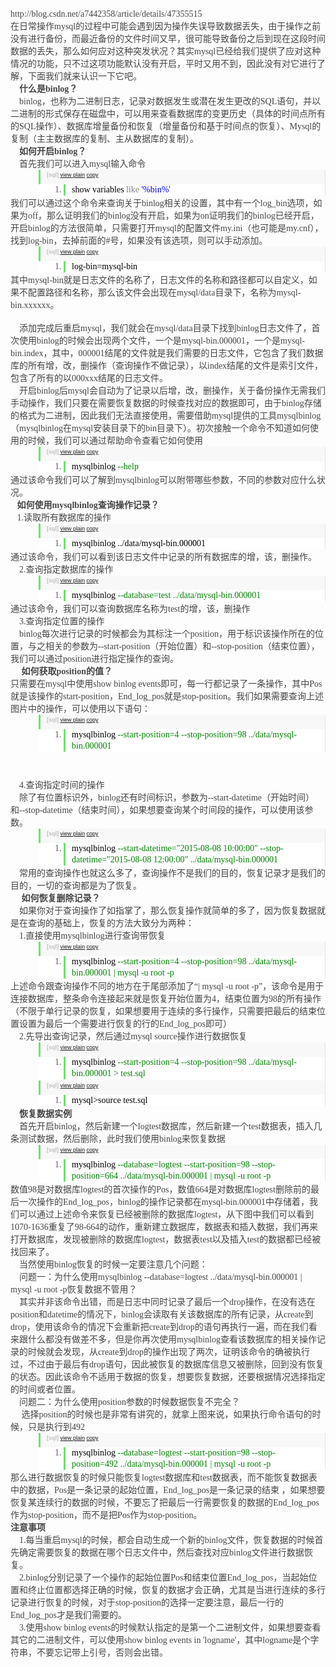 <p style="box-sizing:border-box;margin-top:0px;margin-bottom:0px;padding:0px;word-break:normal;color:#454545;font-family:&quot;font-size:16px;white-space:normal;background-color:#FFFFFF;">
	http://blog.csdn.net/a7442358/article/details/47355515&nbsp;&nbsp;
</p>
<p style="box-sizing:border-box;margin-top:0px;margin-bottom:0px;padding:0px;word-break:normal;color:#454545;font-family:&quot;font-size:16px;white-space:normal;background-color:#FFFFFF;">
	在日常操作mysql的过程中可能会遇到因为操作失误导致数据丢失，由于操作之前没有进行备份，而最近备份的文件时间又早，很可能导致备份之后到现在这段时间数据的丢失，那么如何应对这种突发状况？其实mysql已经给我们提供了应对这种情况的功能，只不过这项功能默认没有开启，平时又用不到，因此没有对它进行了解，下面我们就来认识一下它吧。
</p>
<p style="box-sizing:border-box;margin-top:0px;margin-bottom:0px;padding:0px;word-break:normal;color:#454545;font-family:&quot;font-size:16px;white-space:normal;background-color:#FFFFFF;">
	&nbsp; &nbsp;&nbsp;<strong style="box-sizing:border-box;">什么是binlog？</strong> 
</p>
<p style="box-sizing:border-box;margin-top:0px;margin-bottom:0px;padding:0px;word-break:normal;color:#454545;font-family:&quot;font-size:16px;white-space:normal;background-color:#FFFFFF;">
	&nbsp; &nbsp; binlog，也称为二进制日志，<span style="box-sizing:border-box;margin:0px;padding:0px;text-align:justify;">记录对数据发生或潜在发生更改的SQL语句，并以二进制的形式保存在磁盘中，<span style="box-sizing:border-box;margin:0px;padding:0px;">可以用来查看数据库的变更历史（具体的时间点所有的SQL操作）、数据库增量备份和恢复（增量备份和基于时间点的恢复）、Mysql的复制（主主数据库的复制、主从数据库的复制）。</span></span> 
</p>
<p style="box-sizing:border-box;margin-top:0px;margin-bottom:0px;padding:0px;word-break:normal;color:#454545;font-family:&quot;font-size:16px;white-space:normal;background-color:#FFFFFF;">
	<span style="box-sizing:border-box;margin:0px;padding:0px;text-align:justify;"><span style="box-sizing:border-box;margin:0px;padding:0px;">&nbsp; &nbsp;&nbsp;<strong style="box-sizing:border-box;">如何开启binlog？</strong></span></span> 
</p>
<p style="box-sizing:border-box;margin-top:0px;margin-bottom:0px;padding:0px;word-break:normal;color:#454545;font-family:&quot;font-size:16px;white-space:normal;background-color:#FFFFFF;">
	<span style="box-sizing:border-box;margin:0px;padding:0px;text-align:justify;">&nbsp; &nbsp; 首先我们可以进入mysql输入命令</span> 
</p>
<div class="dp-highlighter bg_sql" style="box-sizing:border-box;padding:1px 0px 0px;font-family:Consolas, &quot;background-color:#E7E5DC;width:851.392px;overflow-x:auto;overflow-y:hidden;position:relative;color:#454545;white-space:normal;margin:18px 0px !important;">
	<div class="bar" style="box-sizing:border-box;margin:0px;padding:0px 0px 0px 45px;">
		<div class="tools" style="box-sizing:border-box;margin:0px;padding:3px 8px 10px 10px;font-stretch:normal;font-size:9px;line-height:normal;font-family:Verdana, Geneva, Arial, Helvetica, sans-serif;color:silver;background-color:#F8F8F8;border-left:3px solid #6CE26C;border-right:1px solid #E7E5DC;">
			<b style="box-sizing:border-box;">[sql]</b>&nbsp;<a href="http://blog.csdn.net/a7442358/article/details/47355515#" class="ViewSource" title="view plain" style="box-sizing:border-box;background-image:url(&quot;background-position:left top;background-size:initial;background-repeat:no-repeat;background-attachment:initial;background-origin:initial;background-clip:initial;background-color:inherit;color:#CA0C16;text-decoration-line:none;margin:0px 10px 0px 0px;padding:1px;outline:none;border:none;font-size:9px;display:inline-block;width:16px;height:16px;text-indent:-2000px;">view plain</a><span class="tracking-ad" data-mod="popu_168" style="box-sizing:border-box;margin:0px;padding:0px;">&nbsp;<a href="http://blog.csdn.net/a7442358/article/details/47355515#" class="CopyToClipboard" title="copy" style="box-sizing:border-box;background-image:url(&quot;background-position:left top;background-size:initial;background-repeat:no-repeat;background-attachment:initial;background-origin:initial;background-clip:initial;background-color:inherit;color:#CA0C16;text-decoration-line:none;margin:0px 10px 0px 0px;padding:1px;outline:none;border:none;font-size:9px;display:inline-block;width:16px;height:16px;text-indent:-2000px;">copy</a> 
			<div style="box-sizing:border-box;margin:0px;padding:0px;position:absolute;left:396px;top:503px;width:16px;height:16px;z-index:99;">
			</div>
</span><span class="tracking-ad" data-mod="popu_169" style="box-sizing:border-box;margin:0px;padding:0px;"></span> 
		</div>
	</div>
	<ol start="1" class="dp-sql" style="box-sizing:border-box;padding:0px;list-style-position:initial;list-style-image:initial;border-top:none;border-right:1px solid #E7E5DC;border-bottom:none;border-left:none;border-image:initial;background-color:#FFFFFF;color:#5C5C5C;margin:0px 0px 1px 45px !important;">
		<li class="alt" style="box-sizing:border-box;margin-left:40px;list-style:decimal;border-top:none;border-right:none;border-bottom:none;border-left:3px solid #6CE26C;border-image:initial;color:inherit;line-height:18px;margin-top:0px !important;margin-right:0px !important;margin-bottom:0px !important;padding:0px 3px 0px 10px !important;">
			<span style="box-sizing:border-box;margin:0px;padding:0px;border:none;color:black;background-color:inherit;"><span style="box-sizing:border-box;margin:0px;padding:0px;border:none;background-color:inherit;">show&nbsp;variables&nbsp;</span><span class="op" style="box-sizing:border-box;margin:0px;padding:0px;border:none;color:#808080;background-color:inherit;">like</span><span style="box-sizing:border-box;margin:0px;padding:0px;border:none;background-color:inherit;">&nbsp;</span><span class="string" style="box-sizing:border-box;margin:0px;padding:0px;border:none;color:blue;background-color:inherit;">'%bin%'</span><span style="box-sizing:border-box;margin:0px;padding:0px;border:none;background-color:inherit;">&nbsp;&nbsp;</span></span> 
		</li>
	</ol>
</div>
<span style="color:#454545;font-family:&quot;font-size:16px;white-space:normal;background-color:#FFFFFF;">我们可以通过这个命令来查询关于binlog相关的设置，其中有一个log_bin选项，如果为off，那么证明我们的binlog没有开启，如果为on证明我们的binlog已经开启，开启binlog的方法很简单，只需要打开mysql的配置文件my.ini（也可能是my.cnf），找到log-bin，去掉前面的#号，如果没有该选项，则可以手动添加。</span> 
<p style="box-sizing:border-box;margin-top:0px;margin-bottom:0px;padding:0px;word-break:normal;color:#454545;font-family:&quot;font-size:16px;white-space:normal;background-color:#FFFFFF;">
	<span style="box-sizing:border-box;margin:0px;padding:0px;text-align:justify;"><span style="box-sizing:border-box;margin:0px;padding:0px;"></span></span> 
</p>
<div class="dp-highlighter bg_sql" style="box-sizing:border-box;padding:1px 0px 0px;font-family:Consolas, &quot;background-color:#E7E5DC;width:851.392px;overflow-x:auto;overflow-y:hidden;position:relative;color:#454545;white-space:normal;margin:18px 0px !important;">
	<div class="bar" style="box-sizing:border-box;margin:0px;padding:0px 0px 0px 45px;">
		<div class="tools" style="box-sizing:border-box;margin:0px;padding:3px 8px 10px 10px;font-stretch:normal;font-size:9px;line-height:normal;font-family:Verdana, Geneva, Arial, Helvetica, sans-serif;color:silver;background-color:#F8F8F8;border-left:3px solid #6CE26C;border-right:1px solid #E7E5DC;">
			<b style="box-sizing:border-box;">[sql]</b>&nbsp;<a href="http://blog.csdn.net/a7442358/article/details/47355515#" class="ViewSource" title="view plain" style="box-sizing:border-box;background-image:url(&quot;background-position:left top;background-size:initial;background-repeat:no-repeat;background-attachment:initial;background-origin:initial;background-clip:initial;background-color:inherit;color:#CA0C16;text-decoration-line:none;margin:0px 10px 0px 0px;padding:1px;outline:none;border:none;font-size:9px;display:inline-block;width:16px;height:16px;text-indent:-2000px;">view plain</a><span class="tracking-ad" data-mod="popu_168" style="box-sizing:border-box;margin:0px;padding:0px;">&nbsp;<a href="http://blog.csdn.net/a7442358/article/details/47355515#" class="CopyToClipboard" title="copy" style="box-sizing:border-box;background-image:url(&quot;background-position:left top;background-size:initial;background-repeat:no-repeat;background-attachment:initial;background-origin:initial;background-clip:initial;background-color:inherit;color:#CA0C16;text-decoration-line:none;margin:0px 10px 0px 0px;padding:1px;outline:none;border:none;font-size:9px;display:inline-block;width:16px;height:16px;text-indent:-2000px;">copy</a> 
			<div style="box-sizing:border-box;margin:0px;padding:0px;position:absolute;left:396px;top:659px;width:16px;height:16px;z-index:99;">
			</div>
</span><span class="tracking-ad" data-mod="popu_169" style="box-sizing:border-box;margin:0px;padding:0px;"></span> 
		</div>
	</div>
	<ol start="1" class="dp-sql" style="box-sizing:border-box;padding:0px;list-style-position:initial;list-style-image:initial;border-top:none;border-right:1px solid #E7E5DC;border-bottom:none;border-left:none;border-image:initial;background-color:#FFFFFF;color:#5C5C5C;margin:0px 0px 1px 45px !important;">
		<li class="alt" style="box-sizing:border-box;margin-left:40px;list-style:decimal;border-top:none;border-right:none;border-bottom:none;border-left:3px solid #6CE26C;border-image:initial;color:inherit;line-height:18px;margin-top:0px !important;margin-right:0px !important;margin-bottom:0px !important;padding:0px 3px 0px 10px !important;">
			<span style="box-sizing:border-box;margin:0px;padding:0px;border:none;color:black;background-color:inherit;"><span style="box-sizing:border-box;margin:0px;padding:0px;border:none;background-color:inherit;">log-bin=mysql-bin&nbsp;&nbsp;</span></span> 
		</li>
	</ol>
</div>
<span style="color:#454545;font-family:&quot;font-size:16px;white-space:normal;background-color:#FFFFFF;">其中mysql-bin就是日志文件的名称了，日志文件的名称和路径都可以自定义，如果不配置路径和名称，那么该文件会出现在mysql/data目录下，名称为mysql-bin.xxxxxx。</span><br style="box-sizing:border-box;color:#454545;font-family:&quot;font-size:16px;white-space:normal;background-color:#FFFFFF;" />
<br style="box-sizing:border-box;color:#454545;font-family:&quot;font-size:16px;white-space:normal;background-color:#FFFFFF;" />
<p style="box-sizing:border-box;margin-top:0px;margin-bottom:0px;padding:0px;word-break:normal;color:#454545;font-family:&quot;font-size:16px;white-space:normal;background-color:#FFFFFF;text-align:center;">
	<span style="box-sizing:border-box;margin:0px;padding:0px;text-align:justify;"><img src="http://img.blog.csdn.net/20150808103545175?watermark/2/text/aHR0cDovL2Jsb2cuY3Nkbi5uZXQv/font/5a6L5L2T/fontsize/400/fill/I0JBQkFCMA==/dissolve/70/gravity/Center" alt="" style="box-sizing:border-box;vertical-align:middle;outline:none;max-width:100%;" /></span> 
</p>
<p style="box-sizing:border-box;margin-top:0px;margin-bottom:0px;padding:0px;word-break:normal;color:#454545;font-family:&quot;font-size:16px;white-space:normal;background-color:#FFFFFF;">
	<span style="box-sizing:border-box;margin:0px;padding:0px;text-align:justify;">&nbsp; &nbsp; 添加完成后重启mysql，我们就会在mysql/data目录下找到binlog日志文件了，首次使用binlog的时候会出现两个文件，一个是mysql-bin.000001，一个是mysql-bin.index，其中，000001结尾的文件就是我们需要的日志文件，它包含了我们数据库的所有增，改，删操作（查询操作不做记录），以index结尾的文件是索引文件，包含了所有的以000xxx结尾的日志文件。</span> 
</p>
<p style="box-sizing:border-box;margin-top:0px;margin-bottom:0px;padding:0px;word-break:normal;color:#454545;font-family:&quot;font-size:16px;white-space:normal;background-color:#FFFFFF;">
	<span style="box-sizing:border-box;margin:0px;padding:0px;text-align:justify;">&nbsp; &nbsp; 开启binlog后mysql会自动为了记录以后增，改，删操作，关于备份操作无需我们手动操作，我们只要在需要恢复数据的时候查找对应的数据即可，由于binlog存储的格式为二进制，因此我们无法直接使用，需要借助mysql提供的工具mysqlbinlog（mysqlbinlog在mysql安装目录下的bin目录下）。初次接触一个命令不知道如何使用的时候，我们可以通过帮助命令查看它如何使用</span> 
</p>
<p style="box-sizing:border-box;margin-top:0px;margin-bottom:0px;padding:0px;word-break:normal;color:#454545;font-family:&quot;font-size:16px;white-space:normal;background-color:#FFFFFF;">
	<span style="box-sizing:border-box;margin:0px;padding:0px;text-align:justify;"><span style="box-sizing:border-box;margin:0px;padding:0px;"></span></span> 
</p>
<div class="dp-highlighter bg_sql" style="box-sizing:border-box;padding:1px 0px 0px;font-family:Consolas, &quot;background-color:#E7E5DC;width:851.392px;overflow-x:auto;overflow-y:hidden;position:relative;color:#454545;white-space:normal;margin:18px 0px !important;">
	<div class="bar" style="box-sizing:border-box;margin:0px;padding:0px 0px 0px 45px;">
		<div class="tools" style="box-sizing:border-box;margin:0px;padding:3px 8px 10px 10px;font-stretch:normal;font-size:9px;line-height:normal;font-family:Verdana, Geneva, Arial, Helvetica, sans-serif;color:silver;background-color:#F8F8F8;border-left:3px solid #6CE26C;border-right:1px solid #E7E5DC;">
			<b style="box-sizing:border-box;">[sql]</b>&nbsp;<a href="http://blog.csdn.net/a7442358/article/details/47355515#" class="ViewSource" title="view plain" style="box-sizing:border-box;background-image:url(&quot;background-position:left top;background-size:initial;background-repeat:no-repeat;background-attachment:initial;background-origin:initial;background-clip:initial;background-color:inherit;color:#CA0C16;text-decoration-line:none;margin:0px 10px 0px 0px;padding:1px;outline:none;border:none;font-size:9px;display:inline-block;width:16px;height:16px;text-indent:-2000px;">view plain</a><span class="tracking-ad" data-mod="popu_168" style="box-sizing:border-box;margin:0px;padding:0px;">&nbsp;<a href="http://blog.csdn.net/a7442358/article/details/47355515#" class="CopyToClipboard" title="copy" style="box-sizing:border-box;background-image:url(&quot;background-position:left top;background-size:initial;background-repeat:no-repeat;background-attachment:initial;background-origin:initial;background-clip:initial;background-color:inherit;color:#CA0C16;text-decoration-line:none;margin:0px 10px 0px 0px;padding:1px;outline:none;border:none;font-size:9px;display:inline-block;width:16px;height:16px;text-indent:-2000px;">copy</a> 
			<div style="box-sizing:border-box;margin:0px;padding:0px;position:absolute;left:396px;top:1394px;width:16px;height:16px;z-index:99;">
			</div>
</span><span class="tracking-ad" data-mod="popu_169" style="box-sizing:border-box;margin:0px;padding:0px;"></span> 
		</div>
	</div>
	<ol start="1" class="dp-sql" style="box-sizing:border-box;padding:0px;list-style-position:initial;list-style-image:initial;border-top:none;border-right:1px solid #E7E5DC;border-bottom:none;border-left:none;border-image:initial;background-color:#FFFFFF;color:#5C5C5C;margin:0px 0px 1px 45px !important;">
		<li class="alt" style="box-sizing:border-box;margin-left:40px;list-style:decimal;border-top:none;border-right:none;border-bottom:none;border-left:3px solid #6CE26C;border-image:initial;color:inherit;line-height:18px;margin-top:0px !important;margin-right:0px !important;margin-bottom:0px !important;padding:0px 3px 0px 10px !important;">
			<span style="box-sizing:border-box;margin:0px;padding:0px;border:none;color:black;background-color:inherit;"><span style="box-sizing:border-box;margin:0px;padding:0px;border:none;background-color:inherit;">mysqlbinlog&nbsp;</span><span class="comment" style="box-sizing:border-box;margin:0px;padding:0px;border:none;color:#008200;background-color:inherit;">--help</span><span style="box-sizing:border-box;margin:0px;padding:0px;border:none;background-color:inherit;">&nbsp;&nbsp;</span></span> 
		</li>
	</ol>
</div>
<span style="color:#454545;font-family:&quot;font-size:16px;white-space:normal;background-color:#FFFFFF;">通过该命令我们可以了解到mysqlbinlog可以附带哪些参数，不同的参数对应什么状况。</span> 
<p style="box-sizing:border-box;margin-top:0px;margin-bottom:0px;padding:0px;word-break:normal;color:#454545;font-family:&quot;font-size:16px;white-space:normal;background-color:#FFFFFF;">
	<span style="box-sizing:border-box;margin:0px;padding:0px;text-align:justify;"><span style="box-sizing:border-box;margin:0px;padding:0px;">&nbsp; &nbsp;<strong style="box-sizing:border-box;">如何使用mysqlbinlog查询操作记录？</strong></span></span> 
</p>
<p style="box-sizing:border-box;margin-top:0px;margin-bottom:0px;padding:0px;word-break:normal;color:#454545;font-family:&quot;font-size:16px;white-space:normal;background-color:#FFFFFF;">
	<span style="box-sizing:border-box;margin:0px;padding:0px;text-align:justify;"><strong style="box-sizing:border-box;">&nbsp; &nbsp;</strong>1.读取所有数据库的操作</span> 
</p>
<div class="dp-highlighter bg_sql" style="box-sizing:border-box;padding:1px 0px 0px;font-family:Consolas, &quot;background-color:#E7E5DC;width:851.392px;overflow-x:auto;overflow-y:hidden;position:relative;color:#454545;white-space:normal;margin:18px 0px !important;">
	<div class="bar" style="box-sizing:border-box;margin:0px;padding:0px 0px 0px 45px;">
		<div class="tools" style="box-sizing:border-box;margin:0px;padding:3px 8px 10px 10px;font-stretch:normal;font-size:9px;line-height:normal;font-family:Verdana, Geneva, Arial, Helvetica, sans-serif;color:silver;background-color:#F8F8F8;border-left:3px solid #6CE26C;border-right:1px solid #E7E5DC;">
			<b style="box-sizing:border-box;">[sql]</b>&nbsp;<a href="http://blog.csdn.net/a7442358/article/details/47355515#" class="ViewSource" title="view plain" style="box-sizing:border-box;background-image:url(&quot;background-position:left top;background-size:initial;background-repeat:no-repeat;background-attachment:initial;background-origin:initial;background-clip:initial;background-color:inherit;color:#CA0C16;text-decoration-line:none;margin:0px 10px 0px 0px;padding:1px;outline:none;border:none;font-size:9px;display:inline-block;width:16px;height:16px;text-indent:-2000px;">view plain</a><span class="tracking-ad" data-mod="popu_168" style="box-sizing:border-box;margin:0px;padding:0px;">&nbsp;<a href="http://blog.csdn.net/a7442358/article/details/47355515#" class="CopyToClipboard" title="copy" style="box-sizing:border-box;background-image:url(&quot;background-position:left top;background-size:initial;background-repeat:no-repeat;background-attachment:initial;background-origin:initial;background-clip:initial;background-color:inherit;color:#CA0C16;text-decoration-line:none;margin:0px 10px 0px 0px;padding:1px;outline:none;border:none;font-size:9px;display:inline-block;width:16px;height:16px;text-indent:-2000px;">copy</a> 
			<div style="box-sizing:border-box;margin:0px;padding:0px;position:absolute;left:396px;top:1549px;width:16px;height:16px;z-index:99;">
			</div>
</span><span class="tracking-ad" data-mod="popu_169" style="box-sizing:border-box;margin:0px;padding:0px;"></span> 
		</div>
	</div>
	<ol start="1" class="dp-sql" style="box-sizing:border-box;padding:0px;list-style-position:initial;list-style-image:initial;border-top:none;border-right:1px solid #E7E5DC;border-bottom:none;border-left:none;border-image:initial;background-color:#FFFFFF;color:#5C5C5C;margin:0px 0px 1px 45px !important;">
		<li class="alt" style="box-sizing:border-box;margin-left:40px;list-style:decimal;border-top:none;border-right:none;border-bottom:none;border-left:3px solid #6CE26C;border-image:initial;color:inherit;line-height:18px;margin-top:0px !important;margin-right:0px !important;margin-bottom:0px !important;padding:0px 3px 0px 10px !important;">
			<span style="box-sizing:border-box;margin:0px;padding:0px;border:none;color:black;background-color:inherit;"><span style="box-sizing:border-box;margin:0px;padding:0px;border:none;background-color:inherit;">mysqlbinlog&nbsp;../data/mysql-bin.000001&nbsp;&nbsp;</span></span> 
		</li>
	</ol>
</div>
<span style="color:#454545;font-family:&quot;font-size:16px;white-space:normal;background-color:#FFFFFF;">通过该命令，我们可以看到该日志文件中记录的所有数据库的增，该，删操作。</span> 
<p style="box-sizing:border-box;margin-top:0px;margin-bottom:0px;padding:0px;word-break:normal;color:#454545;font-family:&quot;font-size:16px;white-space:normal;background-color:#FFFFFF;">
	<span style="box-sizing:border-box;margin:0px;padding:0px;text-align:justify;">&nbsp; &nbsp; 2.查询指定数据库的操作</span> 
</p>
<p style="box-sizing:border-box;margin-top:0px;margin-bottom:0px;padding:0px;word-break:normal;color:#454545;font-family:&quot;font-size:16px;white-space:normal;background-color:#FFFFFF;">
	<span style="box-sizing:border-box;margin:0px;padding:0px;text-align:justify;"><span style="box-sizing:border-box;margin:0px;padding:0px;"></span></span> 
</p>
<div class="dp-highlighter bg_sql" style="box-sizing:border-box;padding:1px 0px 0px;font-family:Consolas, &quot;background-color:#E7E5DC;width:851.392px;overflow-x:auto;overflow-y:hidden;position:relative;color:#454545;white-space:normal;margin:18px 0px !important;">
	<div class="bar" style="box-sizing:border-box;margin:0px;padding:0px 0px 0px 45px;">
		<div class="tools" style="box-sizing:border-box;margin:0px;padding:3px 8px 10px 10px;font-stretch:normal;font-size:9px;line-height:normal;font-family:Verdana, Geneva, Arial, Helvetica, sans-serif;color:silver;background-color:#F8F8F8;border-left:3px solid #6CE26C;border-right:1px solid #E7E5DC;">
			<b style="box-sizing:border-box;">[sql]</b>&nbsp;<a href="http://blog.csdn.net/a7442358/article/details/47355515#" class="ViewSource" title="view plain" style="box-sizing:border-box;background-image:url(&quot;background-position:left top;background-size:initial;background-repeat:no-repeat;background-attachment:initial;background-origin:initial;background-clip:initial;background-color:inherit;color:#CA0C16;text-decoration-line:none;margin:0px 10px 0px 0px;padding:1px;outline:none;border:none;font-size:9px;display:inline-block;width:16px;height:16px;text-indent:-2000px;">view plain</a><span class="tracking-ad" data-mod="popu_168" style="box-sizing:border-box;margin:0px;padding:0px;">&nbsp;<a href="http://blog.csdn.net/a7442358/article/details/47355515#" class="CopyToClipboard" title="copy" style="box-sizing:border-box;background-image:url(&quot;background-position:left top;background-size:initial;background-repeat:no-repeat;background-attachment:initial;background-origin:initial;background-clip:initial;background-color:inherit;color:#CA0C16;text-decoration-line:none;margin:0px 10px 0px 0px;padding:1px;outline:none;border:none;font-size:9px;display:inline-block;width:16px;height:16px;text-indent:-2000px;">copy</a> 
			<div style="box-sizing:border-box;margin:0px;padding:0px;position:absolute;left:396px;top:1681px;width:16px;height:16px;z-index:99;">
			</div>
</span><span class="tracking-ad" data-mod="popu_169" style="box-sizing:border-box;margin:0px;padding:0px;"></span> 
		</div>
	</div>
	<ol start="1" class="dp-sql" style="box-sizing:border-box;padding:0px;list-style-position:initial;list-style-image:initial;border-top:none;border-right:1px solid #E7E5DC;border-bottom:none;border-left:none;border-image:initial;background-color:#FFFFFF;color:#5C5C5C;margin:0px 0px 1px 45px !important;">
		<li class="alt" style="box-sizing:border-box;margin-left:40px;list-style:decimal;border-top:none;border-right:none;border-bottom:none;border-left:3px solid #6CE26C;border-image:initial;color:inherit;line-height:18px;margin-top:0px !important;margin-right:0px !important;margin-bottom:0px !important;padding:0px 3px 0px 10px !important;">
			<span style="box-sizing:border-box;margin:0px;padding:0px;border:none;color:black;background-color:inherit;"><span style="box-sizing:border-box;margin:0px;padding:0px;border:none;background-color:inherit;">mysqlbinlog&nbsp;</span><span class="comment" style="box-sizing:border-box;margin:0px;padding:0px;border:none;color:#008200;background-color:inherit;">--database=test&nbsp;../data/mysql-bin.000001</span><span style="box-sizing:border-box;margin:0px;padding:0px;border:none;background-color:inherit;">&nbsp;&nbsp;</span></span> 
		</li>
	</ol>
</div>
<span style="color:#454545;font-family:&quot;font-size:16px;white-space:normal;background-color:#FFFFFF;">通过该命令，我们可以查询数据库名称为test的增，该，删操作</span> 
<p style="box-sizing:border-box;margin-top:0px;margin-bottom:0px;padding:0px;word-break:normal;color:#454545;font-family:&quot;font-size:16px;white-space:normal;background-color:#FFFFFF;">
	<span style="box-sizing:border-box;margin:0px;padding:0px;text-align:justify;">&nbsp; &nbsp; 3.查询指定位置的操作</span> 
</p>
<p style="box-sizing:border-box;margin-top:0px;margin-bottom:0px;padding:0px;word-break:normal;color:#454545;font-family:&quot;font-size:16px;white-space:normal;background-color:#FFFFFF;">
	<span style="box-sizing:border-box;margin:0px;padding:0px;text-align:justify;">&nbsp; &nbsp; binlog每次进行记录的时候都会为其标注一个position，用于标识该操作所在的位置，与之相关的参数为--start-position（开始位置）和--stop-position（结束位置），我们可以通过position进行指定操作的查询。</span> 
</p>
<div style="box-sizing:border-box;margin:0px;padding:0px;color:#454545;font-family:&quot;font-size:16px;white-space:normal;background-color:#FFFFFF;text-align:justify;">
	&nbsp; &nbsp; &nbsp;<strong style="box-sizing:border-box;">如何获取position的值？</strong> 
</div>
<div style="box-sizing:border-box;margin:0px;padding:0px;color:#454545;font-family:&quot;font-size:16px;white-space:normal;background-color:#FFFFFF;text-align:justify;">
	<strong style="box-sizing:border-box;"><img src="http://img.blog.csdn.net/20150808114602395?watermark/2/text/aHR0cDovL2Jsb2cuY3Nkbi5uZXQv/font/5a6L5L2T/fontsize/400/fill/I0JBQkFCMA==/dissolve/70/gravity/Center" alt="" style="box-sizing:border-box;vertical-align:middle;outline:none;max-width:100%;" /><br style="box-sizing:border-box;" />
</strong> 
</div>
<div style="box-sizing:border-box;margin:0px;padding:0px;color:#454545;font-family:&quot;font-size:16px;white-space:normal;background-color:#FFFFFF;text-align:justify;">
	只需要在mysql中使用show binlog events即可，每一行都记录了一条操作，其中Pos就是该操作的start-position，End_log_pos就是stop-position。我们如果需要查询上述图片中的操作，可以使用以下语句：
</div>
<span style="box-sizing:border-box;margin:0px;padding:0px;color:#454545;font-family:&quot;font-size:16px;white-space:normal;background-color:#FFFFFF;text-align:justify;"><span style="box-sizing:border-box;margin:0px;padding:0px;"></span></span> 
<div class="dp-highlighter bg_sql" style="box-sizing:border-box;padding:1px 0px 0px;font-family:Consolas, &quot;background-color:#E7E5DC;width:851.392px;overflow-x:auto;overflow-y:hidden;position:relative;color:#454545;white-space:normal;margin:18px 0px !important;">
	<div class="bar" style="box-sizing:border-box;margin:0px;padding:0px 0px 0px 45px;">
		<div class="tools" style="box-sizing:border-box;margin:0px;padding:3px 8px 10px 10px;font-stretch:normal;font-size:9px;line-height:normal;font-family:Verdana, Geneva, Arial, Helvetica, sans-serif;color:silver;background-color:#F8F8F8;border-left:3px solid #6CE26C;border-right:1px solid #E7E5DC;">
			<b style="box-sizing:border-box;">[sql]</b>&nbsp;<a href="http://blog.csdn.net/a7442358/article/details/47355515#" class="ViewSource" title="view plain" style="box-sizing:border-box;background-image:url(&quot;background-position:left top;background-size:initial;background-repeat:no-repeat;background-attachment:initial;background-origin:initial;background-clip:initial;background-color:inherit;color:#CA0C16;text-decoration-line:none;margin:0px 10px 0px 0px;padding:1px;outline:none;border:none;font-size:9px;display:inline-block;width:16px;height:16px;text-indent:-2000px;">view plain</a><span class="tracking-ad" data-mod="popu_168" style="box-sizing:border-box;margin:0px;padding:0px;">&nbsp;<a href="http://blog.csdn.net/a7442358/article/details/47355515#" class="CopyToClipboard" title="copy" style="box-sizing:border-box;background-image:url(&quot;background-position:left top;background-size:initial;background-repeat:no-repeat;background-attachment:initial;background-origin:initial;background-clip:initial;background-color:inherit;color:#CA0C16;text-decoration-line:none;margin:0px 10px 0px 0px;padding:1px;outline:none;border:none;font-size:9px;display:inline-block;width:16px;height:16px;text-indent:-2000px;">copy</a> 
			<div style="box-sizing:border-box;margin:0px;padding:0px;position:absolute;left:396px;top:2212px;width:16px;height:16px;z-index:99;">
			</div>
</span><span class="tracking-ad" data-mod="popu_169" style="box-sizing:border-box;margin:0px;padding:0px;"></span> 
		</div>
	</div>
	<ol start="1" class="dp-sql" style="box-sizing:border-box;padding:0px;list-style-position:initial;list-style-image:initial;border-top:none;border-right:1px solid #E7E5DC;border-bottom:none;border-left:none;border-image:initial;background-color:#FFFFFF;color:#5C5C5C;margin:0px 0px 1px 45px !important;">
		<li class="alt" style="box-sizing:border-box;margin-left:40px;list-style:decimal;border-top:none;border-right:none;border-bottom:none;border-left:3px solid #6CE26C;border-image:initial;color:inherit;line-height:18px;margin-top:0px !important;margin-right:0px !important;margin-bottom:0px !important;padding:0px 3px 0px 10px !important;">
			<span style="box-sizing:border-box;margin:0px;padding:0px;border:none;color:black;background-color:inherit;"><span style="box-sizing:border-box;margin:0px;padding:0px;border:none;background-color:inherit;">mysqlbinlog&nbsp;</span><span class="comment" style="box-sizing:border-box;margin:0px;padding:0px;border:none;color:#008200;background-color:inherit;">--start-position=4&nbsp;--stop-position=98&nbsp;../data/mysql-bin.000001</span><span style="box-sizing:border-box;margin:0px;padding:0px;border:none;background-color:inherit;">&nbsp;&nbsp;</span></span> 
		</li>
	</ol>
</div>
<pre style="box-sizing:border-box;font-family:Monaco, Menlo, Consolas, &quot;font-size:13px;white-space:pre-wrap;padding:0px;margin-top:0px;margin-bottom:0px;line-height:1.42857;color:#333333;word-break:break-all;word-wrap:break-word;background-color:#F5F5F5;border:1px solid #CCCCCC;border-radius:4px;"></pre>
<pre style="box-sizing:border-box;font-family:Monaco, Menlo, Consolas, &quot;font-size:13px;white-space:pre-wrap;padding:0px;margin-top:0px;margin-bottom:0px;line-height:1.42857;color:#333333;word-break:break-all;word-wrap:break-word;background-color:#F5F5F5;border:1px solid #CCCCCC;border-radius:4px;"></pre>
<span style="color:#454545;font-family:&quot;font-size:16px;white-space:normal;background-color:#FFFFFF;">&nbsp; &nbsp; 4.查询指定时间的操作</span> 
<p style="box-sizing:border-box;margin-top:0px;margin-bottom:0px;padding:0px;word-break:normal;color:#454545;font-family:&quot;font-size:16px;white-space:normal;background-color:#FFFFFF;">
	<span style="box-sizing:border-box;margin:0px;padding:0px;text-align:justify;">&nbsp; &nbsp; 除了有位置标识外，binlog还有时间标识，参数为--start-datetime（开始时间）和--stop-datetime（结束时间），如果想要查询某个时间段的操作，可以使用该参数。</span> 
</p>
<div class="dp-highlighter bg_sql" style="box-sizing:border-box;padding:1px 0px 0px;font-family:Consolas, &quot;background-color:#E7E5DC;width:851.392px;overflow-x:auto;overflow-y:hidden;position:relative;color:#454545;white-space:normal;margin:18px 0px !important;">
	<div class="bar" style="box-sizing:border-box;margin:0px;padding:0px 0px 0px 45px;">
		<div class="tools" style="box-sizing:border-box;margin:0px;padding:3px 8px 10px 10px;font-stretch:normal;font-size:9px;line-height:normal;font-family:Verdana, Geneva, Arial, Helvetica, sans-serif;color:silver;background-color:#F8F8F8;border-left:3px solid #6CE26C;border-right:1px solid #E7E5DC;">
			<b style="box-sizing:border-box;">[sql]</b>&nbsp;<a href="http://blog.csdn.net/a7442358/article/details/47355515#" class="ViewSource" title="view plain" style="box-sizing:border-box;background-image:url(&quot;background-position:left top;background-size:initial;background-repeat:no-repeat;background-attachment:initial;background-origin:initial;background-clip:initial;background-color:inherit;color:#CA0C16;text-decoration-line:none;margin:0px 10px 0px 0px;padding:1px;outline:none;border:none;font-size:9px;display:inline-block;width:16px;height:16px;text-indent:-2000px;">view plain</a><span class="tracking-ad" data-mod="popu_168" style="box-sizing:border-box;margin:0px;padding:0px;">&nbsp;<a href="http://blog.csdn.net/a7442358/article/details/47355515#" class="CopyToClipboard" title="copy" style="box-sizing:border-box;background-image:url(&quot;background-position:left top;background-size:initial;background-repeat:no-repeat;background-attachment:initial;background-origin:initial;background-clip:initial;background-color:inherit;color:#CA0C16;text-decoration-line:none;margin:0px 10px 0px 0px;padding:1px;outline:none;border:none;font-size:9px;display:inline-block;width:16px;height:16px;text-indent:-2000px;">copy</a> 
			<div style="box-sizing:border-box;margin:0px;padding:0px;position:absolute;left:396px;top:2372px;width:16px;height:16px;z-index:99;">
			</div>
</span><span class="tracking-ad" data-mod="popu_169" style="box-sizing:border-box;margin:0px;padding:0px;"></span> 
		</div>
	</div>
	<ol start="1" class="dp-sql" style="box-sizing:border-box;padding:0px;list-style-position:initial;list-style-image:initial;border-top:none;border-right:1px solid #E7E5DC;border-bottom:none;border-left:none;border-image:initial;background-color:#FFFFFF;color:#5C5C5C;margin:0px 0px 1px 45px !important;">
		<li class="alt" style="box-sizing:border-box;margin-left:40px;list-style:decimal;border-top:none;border-right:none;border-bottom:none;border-left:3px solid #6CE26C;border-image:initial;color:inherit;line-height:18px;margin-top:0px !important;margin-right:0px !important;margin-bottom:0px !important;padding:0px 3px 0px 10px !important;">
			<span style="box-sizing:border-box;margin:0px;padding:0px;border:none;color:black;background-color:inherit;"><span style="box-sizing:border-box;margin:0px;padding:0px;border:none;background-color:inherit;">mysqlbinlog&nbsp;</span><span class="comment" style="box-sizing:border-box;margin:0px;padding:0px;border:none;color:#008200;background-color:inherit;">--start-datetime="2015-08-08&nbsp;10:00:00"&nbsp;--stop-datetime="2015-08-08&nbsp;12:00:00"&nbsp;../data/mysql-bin.000001</span><span style="box-sizing:border-box;margin:0px;padding:0px;border:none;background-color:inherit;">&nbsp;&nbsp;</span></span> 
		</li>
	</ol>
</div>
<span style="color:#454545;font-family:&quot;font-size:16px;white-space:normal;background-color:#FFFFFF;">&nbsp; &nbsp; 常用的查询操作也就这么多了，查询操作不是我们的目的，恢复记录才是我们的目的，一切的查询都是为了恢复。</span> 
<p style="box-sizing:border-box;margin-top:0px;margin-bottom:0px;padding:0px;word-break:normal;color:#454545;font-family:&quot;font-size:16px;white-space:normal;background-color:#FFFFFF;">
	<span style="box-sizing:border-box;margin:0px;padding:0px;text-align:justify;"><span style="box-sizing:border-box;margin:0px;padding:0px;">&nbsp; &nbsp; &nbsp;<strong style="box-sizing:border-box;">如何恢复删除记录？</strong></span></span> 
</p>
<p style="box-sizing:border-box;margin-top:0px;margin-bottom:0px;padding:0px;word-break:normal;color:#454545;font-family:&quot;font-size:16px;white-space:normal;background-color:#FFFFFF;">
	<span style="box-sizing:border-box;margin:0px;padding:0px;text-align:justify;">&nbsp; &nbsp; 如果你对于查询操作了如指掌了，那么恢复操作就简单的多了，因为恢复数据就是在查询的基础上，恢复的方法大致分为两种：</span> 
</p>
<p style="box-sizing:border-box;margin-top:0px;margin-bottom:0px;padding:0px;word-break:normal;color:#454545;font-family:&quot;font-size:16px;white-space:normal;background-color:#FFFFFF;">
	<span style="box-sizing:border-box;margin:0px;padding:0px;text-align:justify;">&nbsp; &nbsp; 1.直接使用mysqlbinlog进行查询带恢复</span> 
</p>
<div class="dp-highlighter bg_sql" style="box-sizing:border-box;padding:1px 0px 0px;font-family:Consolas, &quot;background-color:#E7E5DC;width:851.392px;overflow-x:auto;overflow-y:hidden;position:relative;color:#454545;white-space:normal;margin:18px 0px !important;">
	<div class="bar" style="box-sizing:border-box;margin:0px;padding:0px 0px 0px 45px;">
		<div class="tools" style="box-sizing:border-box;margin:0px;padding:3px 8px 10px 10px;font-stretch:normal;font-size:9px;line-height:normal;font-family:Verdana, Geneva, Arial, Helvetica, sans-serif;color:silver;background-color:#F8F8F8;border-left:3px solid #6CE26C;border-right:1px solid #E7E5DC;">
			<b style="box-sizing:border-box;">[sql]</b>&nbsp;<a href="http://blog.csdn.net/a7442358/article/details/47355515#" class="ViewSource" title="view plain" style="box-sizing:border-box;background-image:url(&quot;background-position:left top;background-size:initial;background-repeat:no-repeat;background-attachment:initial;background-origin:initial;background-clip:initial;background-color:inherit;color:#CA0C16;text-decoration-line:none;margin:0px 10px 0px 0px;padding:1px;outline:none;border:none;font-size:9px;display:inline-block;width:16px;height:16px;text-indent:-2000px;">view plain</a><span class="tracking-ad" data-mod="popu_168" style="box-sizing:border-box;margin:0px;padding:0px;">&nbsp;<a href="http://blog.csdn.net/a7442358/article/details/47355515#" class="CopyToClipboard" title="copy" style="box-sizing:border-box;background-image:url(&quot;background-position:left top;background-size:initial;background-repeat:no-repeat;background-attachment:initial;background-origin:initial;background-clip:initial;background-color:inherit;color:#CA0C16;text-decoration-line:none;margin:0px 10px 0px 0px;padding:1px;outline:none;border:none;font-size:9px;display:inline-block;width:16px;height:16px;text-indent:-2000px;">copy</a> 
			<div style="box-sizing:border-box;margin:0px;padding:0px;position:absolute;left:396px;top:2575px;width:16px;height:16px;z-index:99;">
			</div>
</span><span class="tracking-ad" data-mod="popu_169" style="box-sizing:border-box;margin:0px;padding:0px;"></span> 
		</div>
	</div>
	<ol start="1" class="dp-sql" style="box-sizing:border-box;padding:0px;list-style-position:initial;list-style-image:initial;border-top:none;border-right:1px solid #E7E5DC;border-bottom:none;border-left:none;border-image:initial;background-color:#FFFFFF;color:#5C5C5C;margin:0px 0px 1px 45px !important;">
		<li class="alt" style="box-sizing:border-box;margin-left:40px;list-style:decimal;border-top:none;border-right:none;border-bottom:none;border-left:3px solid #6CE26C;border-image:initial;color:inherit;line-height:18px;margin-top:0px !important;margin-right:0px !important;margin-bottom:0px !important;padding:0px 3px 0px 10px !important;">
			<span style="box-sizing:border-box;margin:0px;padding:0px;border:none;color:black;background-color:inherit;"><span style="box-sizing:border-box;margin:0px;padding:0px;border:none;background-color:inherit;">mysqlbinlog&nbsp;</span><span class="comment" style="box-sizing:border-box;margin:0px;padding:0px;border:none;color:#008200;background-color:inherit;">--start-position=4&nbsp;--stop-position=98&nbsp;../data/mysql-bin.000001&nbsp;|&nbsp;mysql&nbsp;-u&nbsp;root&nbsp;-p</span><span style="box-sizing:border-box;margin:0px;padding:0px;border:none;background-color:inherit;">&nbsp;&nbsp;</span></span> 
		</li>
	</ol>
</div>
<p style="box-sizing:border-box;margin-top:0px;margin-bottom:0px;padding:0px;word-break:normal;color:#454545;font-family:&quot;font-size:16px;white-space:normal;background-color:#FFFFFF;text-align:justify;">
	上述命令跟查询操作不同的地方在于尾部添加了“| mysql -u root -p”，该命令是用于连接数据库，整条命令连接起来就是恢复开始位置为4，结束位置为98的所有操作（不限于单行记录的恢复，如果想要用于连续的多行操作，只需要把最后的结束位置设置为最后一个需要进行恢复的行的End_log_pos即可）
</p>
<p style="box-sizing:border-box;margin-top:0px;margin-bottom:0px;padding:0px;word-break:normal;color:#454545;font-family:&quot;font-size:16px;white-space:normal;background-color:#FFFFFF;text-align:justify;">
	&nbsp; &nbsp; 2.先导出查询记录，然后通过mysql source操作进行数据恢复
</p>
<div class="dp-highlighter bg_sql" style="box-sizing:border-box;padding:1px 0px 0px;font-family:Consolas, &quot;background-color:#E7E5DC;width:851.392px;overflow-x:auto;overflow-y:hidden;position:relative;color:#454545;white-space:normal;margin:18px 0px !important;">
	<div class="bar" style="box-sizing:border-box;margin:0px;padding:0px 0px 0px 45px;">
		<div class="tools" style="box-sizing:border-box;margin:0px;padding:3px 8px 10px 10px;font-stretch:normal;font-size:9px;line-height:normal;font-family:Verdana, Geneva, Arial, Helvetica, sans-serif;color:silver;background-color:#F8F8F8;border-left:3px solid #6CE26C;border-right:1px solid #E7E5DC;">
			<b style="box-sizing:border-box;">[sql]</b>&nbsp;<a href="http://blog.csdn.net/a7442358/article/details/47355515#" class="ViewSource" title="view plain" style="box-sizing:border-box;background-image:url(&quot;background-position:left top;background-size:initial;background-repeat:no-repeat;background-attachment:initial;background-origin:initial;background-clip:initial;background-color:inherit;color:#CA0C16;text-decoration-line:none;margin:0px 10px 0px 0px;padding:1px;outline:none;border:none;font-size:9px;display:inline-block;width:16px;height:16px;text-indent:-2000px;">view plain</a><span class="tracking-ad" data-mod="popu_168" style="box-sizing:border-box;margin:0px;padding:0px;">&nbsp;<a href="http://blog.csdn.net/a7442358/article/details/47355515#" class="CopyToClipboard" title="copy" style="box-sizing:border-box;background-image:url(&quot;background-position:left top;background-size:initial;background-repeat:no-repeat;background-attachment:initial;background-origin:initial;background-clip:initial;background-color:inherit;color:#CA0C16;text-decoration-line:none;margin:0px 10px 0px 0px;padding:1px;outline:none;border:none;font-size:9px;display:inline-block;width:16px;height:16px;text-indent:-2000px;">copy</a> 
			<div style="box-sizing:border-box;margin:0px;padding:0px;position:absolute;left:396px;top:2754px;width:16px;height:16px;z-index:99;">
			</div>
</span><span class="tracking-ad" data-mod="popu_169" style="box-sizing:border-box;margin:0px;padding:0px;"></span> 
		</div>
	</div>
	<ol start="1" class="dp-sql" style="box-sizing:border-box;padding:0px;list-style-position:initial;list-style-image:initial;border-top:none;border-right:1px solid #E7E5DC;border-bottom:none;border-left:none;border-image:initial;background-color:#FFFFFF;color:#5C5C5C;margin:0px 0px 1px 45px !important;">
		<li class="alt" style="box-sizing:border-box;margin-left:40px;list-style:decimal;border-top:none;border-right:none;border-bottom:none;border-left:3px solid #6CE26C;border-image:initial;color:inherit;line-height:18px;margin-top:0px !important;margin-right:0px !important;margin-bottom:0px !important;padding:0px 3px 0px 10px !important;">
			<span style="box-sizing:border-box;margin:0px;padding:0px;border:none;color:black;background-color:inherit;"><span style="box-sizing:border-box;margin:0px;padding:0px;border:none;background-color:inherit;">mysqlbinlog&nbsp;</span><span class="comment" style="box-sizing:border-box;margin:0px;padding:0px;border:none;color:#008200;background-color:inherit;">--start-position=4&nbsp;--stop-position=98&nbsp;../data/mysql-bin.000001&nbsp;&gt;&nbsp;test.sql</span><span style="box-sizing:border-box;margin:0px;padding:0px;border:none;background-color:inherit;">&nbsp;&nbsp;</span></span> 
		</li>
	</ol>
</div>
<div class="dp-highlighter bg_sql" style="box-sizing:border-box;padding:1px 0px 0px;font-family:Consolas, &quot;background-color:#E7E5DC;width:851.392px;overflow-x:auto;overflow-y:hidden;position:relative;color:#454545;white-space:normal;margin:18px 0px !important;">
	<div class="bar" style="box-sizing:border-box;margin:0px;padding:0px 0px 0px 45px;">
		<div class="tools" style="box-sizing:border-box;margin:0px;padding:3px 8px 10px 10px;font-stretch:normal;font-size:9px;line-height:normal;font-family:Verdana, Geneva, Arial, Helvetica, sans-serif;color:silver;background-color:#F8F8F8;border-left:3px solid #6CE26C;border-right:1px solid #E7E5DC;">
			<b style="box-sizing:border-box;">[sql]</b>&nbsp;<a href="http://blog.csdn.net/a7442358/article/details/47355515#" class="ViewSource" title="view plain" style="box-sizing:border-box;background-image:url(&quot;background-position:left top;background-size:initial;background-repeat:no-repeat;background-attachment:initial;background-origin:initial;background-clip:initial;background-color:inherit;color:#CA0C16;text-decoration-line:none;margin:0px 10px 0px 0px;padding:1px;outline:none;border:none;font-size:9px;display:inline-block;width:16px;height:16px;text-indent:-2000px;">view plain</a><span class="tracking-ad" data-mod="popu_168" style="box-sizing:border-box;margin:0px;padding:0px;">&nbsp;<a href="http://blog.csdn.net/a7442358/article/details/47355515#" class="CopyToClipboard" title="copy" style="box-sizing:border-box;background-image:url(&quot;background-position:left top;background-size:initial;background-repeat:no-repeat;background-attachment:initial;background-origin:initial;background-clip:initial;background-color:inherit;color:#CA0C16;text-decoration-line:none;margin:0px 10px 0px 0px;padding:1px;outline:none;border:none;font-size:9px;display:inline-block;width:16px;height:16px;text-indent:-2000px;">copy</a> 
			<div style="box-sizing:border-box;margin:0px;padding:0px;position:absolute;left:396px;top:2820px;width:16px;height:16px;z-index:99;">
			</div>
</span><span class="tracking-ad" data-mod="popu_169" style="box-sizing:border-box;margin:0px;padding:0px;"></span> 
		</div>
	</div>
	<ol start="1" class="dp-sql" style="box-sizing:border-box;padding:0px;list-style-position:initial;list-style-image:initial;border-top:none;border-right:1px solid #E7E5DC;border-bottom:none;border-left:none;border-image:initial;background-color:#FFFFFF;color:#5C5C5C;margin:0px 0px 1px 45px !important;">
		<li class="alt" style="box-sizing:border-box;margin-left:40px;list-style:decimal;border-top:none;border-right:none;border-bottom:none;border-left:3px solid #6CE26C;border-image:initial;color:inherit;line-height:18px;margin-top:0px !important;margin-right:0px !important;margin-bottom:0px !important;padding:0px 3px 0px 10px !important;">
			<span style="box-sizing:border-box;margin:0px;padding:0px;border:none;color:black;background-color:inherit;"><span style="box-sizing:border-box;margin:0px;padding:0px;border:none;background-color:inherit;">mysql&gt;source&nbsp;test.sql&nbsp;&nbsp;</span></span> 
		</li>
	</ol>
</div>
<p style="box-sizing:border-box;margin-top:0px;margin-bottom:0px;padding:0px;word-break:normal;color:#454545;font-family:&quot;font-size:16px;white-space:normal;background-color:#FFFFFF;">
	<span style="box-sizing:border-box;margin:0px;padding:0px;text-align:justify;"><span style="box-sizing:border-box;margin:0px;padding:0px;"><strong style="box-sizing:border-box;">&nbsp; &nbsp; 恢复数据实例</strong></span></span> 
</p>
<p style="box-sizing:border-box;margin-top:0px;margin-bottom:0px;padding:0px;word-break:normal;color:#454545;font-family:&quot;font-size:16px;white-space:normal;background-color:#FFFFFF;">
	<span style="box-sizing:border-box;margin:0px;padding:0px;text-align:justify;"><strong style="box-sizing:border-box;">&nbsp; &nbsp;&nbsp;</strong>首先开启binlog，然后新建一个logtest数据库，然后新建一个test数据表，插入几条测试数据，然后删除，此时我们使用binlog来恢复数据</span> 
</p>
<p style="box-sizing:border-box;margin-top:0px;margin-bottom:0px;padding:0px;word-break:normal;color:#454545;font-family:&quot;font-size:16px;white-space:normal;background-color:#FFFFFF;">
	<span style="box-sizing:border-box;margin:0px;padding:0px;text-align:justify;"><span style="box-sizing:border-box;margin:0px;padding:0px;"></span></span> 
</p>
<div class="dp-highlighter bg_sql" style="box-sizing:border-box;padding:1px 0px 0px;font-family:Consolas, &quot;background-color:#E7E5DC;width:851.392px;overflow-x:auto;overflow-y:hidden;position:relative;color:#454545;white-space:normal;margin:18px 0px !important;">
	<div class="bar" style="box-sizing:border-box;margin:0px;padding:0px 0px 0px 45px;">
		<div class="tools" style="box-sizing:border-box;margin:0px;padding:3px 8px 10px 10px;font-stretch:normal;font-size:9px;line-height:normal;font-family:Verdana, Geneva, Arial, Helvetica, sans-serif;color:silver;background-color:#F8F8F8;border-left:3px solid #6CE26C;border-right:1px solid #E7E5DC;">
			<b style="box-sizing:border-box;">[sql]</b>&nbsp;<a href="http://blog.csdn.net/a7442358/article/details/47355515#" class="ViewSource" title="view plain" style="box-sizing:border-box;background-image:url(&quot;background-position:left top;background-size:initial;background-repeat:no-repeat;background-attachment:initial;background-origin:initial;background-clip:initial;background-color:inherit;color:#CA0C16;text-decoration-line:none;margin:0px 10px 0px 0px;padding:1px;outline:none;border:none;font-size:9px;display:inline-block;width:16px;height:16px;text-indent:-2000px;">view plain</a><span class="tracking-ad" data-mod="popu_168" style="box-sizing:border-box;margin:0px;padding:0px;">&nbsp;<a href="http://blog.csdn.net/a7442358/article/details/47355515#" class="CopyToClipboard" title="copy" style="box-sizing:border-box;background-image:url(&quot;background-position:left top;background-size:initial;background-repeat:no-repeat;background-attachment:initial;background-origin:initial;background-clip:initial;background-color:inherit;color:#CA0C16;text-decoration-line:none;margin:0px 10px 0px 0px;padding:1px;outline:none;border:none;font-size:9px;display:inline-block;width:16px;height:16px;text-indent:-2000px;">copy</a> 
			<div style="box-sizing:border-box;margin:0px;padding:0px;position:absolute;left:396px;top:2976px;width:16px;height:16px;z-index:99;">
			</div>
</span><span class="tracking-ad" data-mod="popu_169" style="box-sizing:border-box;margin:0px;padding:0px;"></span> 
		</div>
	</div>
	<ol start="1" class="dp-sql" style="box-sizing:border-box;padding:0px;list-style-position:initial;list-style-image:initial;border-top:none;border-right:1px solid #E7E5DC;border-bottom:none;border-left:none;border-image:initial;background-color:#FFFFFF;color:#5C5C5C;margin:0px 0px 1px 45px !important;">
		<li class="alt" style="box-sizing:border-box;margin-left:40px;list-style:decimal;border-top:none;border-right:none;border-bottom:none;border-left:3px solid #6CE26C;border-image:initial;color:inherit;line-height:18px;margin-top:0px !important;margin-right:0px !important;margin-bottom:0px !important;padding:0px 3px 0px 10px !important;">
			<span style="box-sizing:border-box;margin:0px;padding:0px;border:none;color:black;background-color:inherit;"><span style="box-sizing:border-box;margin:0px;padding:0px;border:none;background-color:inherit;">mysqlbinlog&nbsp;</span><span class="comment" style="box-sizing:border-box;margin:0px;padding:0px;border:none;color:#008200;background-color:inherit;">--database=logtest&nbsp;--start-position=98&nbsp;--stop-position=664&nbsp;../data/mysql-bin.000001&nbsp;|&nbsp;mysql&nbsp;-u&nbsp;root&nbsp;-p</span><span style="box-sizing:border-box;margin:0px;padding:0px;border:none;background-color:inherit;">&nbsp;&nbsp;</span></span> 
		</li>
	</ol>
</div>
<span style="color:#454545;font-family:&quot;font-size:16px;white-space:normal;background-color:#FFFFFF;">数值98是对数据库logtest的首次操作的Pos，数值664是对数据库logtest删除前的最后一次操作的End_log_pos，binlog的操作记录都在mysql-bin.000001中存储着，我们可以通过上述命令来恢复已经被删除的数据库logtest，从下图中我们可以看到1070-1636重复了98-664的动作，重新建立数据库，数据表和插入数据，我们再来打开数据库，发现被删除的数据库logtest，数据表test以及插入test的数据都已经被找回来了。</span> 
<p style="box-sizing:border-box;margin-top:0px;margin-bottom:0px;padding:0px;word-break:normal;color:#454545;font-family:&quot;font-size:16px;white-space:normal;background-color:#FFFFFF;">
	<span style="box-sizing:border-box;margin:0px;padding:0px;text-align:justify;"><img src="http://img.blog.csdn.net/20150808160319653?watermark/2/text/aHR0cDovL2Jsb2cuY3Nkbi5uZXQv/font/5a6L5L2T/fontsize/400/fill/I0JBQkFCMA==/dissolve/70/gravity/Center" alt="" style="box-sizing:border-box;vertical-align:middle;outline:none;max-width:100%;" /><br style="box-sizing:border-box;" />
</span> 
</p>
<p style="box-sizing:border-box;margin-top:0px;margin-bottom:0px;padding:0px;word-break:normal;color:#454545;font-family:&quot;font-size:16px;white-space:normal;background-color:#FFFFFF;">
	<span style="box-sizing:border-box;margin:0px;padding:0px;text-align:justify;">&nbsp; &nbsp; 当然使用binlog恢复的时候一定要注意几个问题：</span> 
</p>
<p style="box-sizing:border-box;margin-top:0px;margin-bottom:0px;padding:0px;word-break:normal;color:#454545;font-family:&quot;font-size:16px;white-space:normal;background-color:#FFFFFF;">
	<span style="box-sizing:border-box;margin:0px;padding:0px;text-align:justify;">&nbsp; &nbsp; 问题一：为什么使用mysqlbinlog --database=logtest ../data/mysql-bin.000001 | mysql -u root -p恢复数据不管用？</span> 
</p>
<p style="box-sizing:border-box;margin-top:0px;margin-bottom:0px;padding:0px;word-break:normal;color:#454545;font-family:&quot;font-size:16px;white-space:normal;background-color:#FFFFFF;">
	<span style="box-sizing:border-box;margin:0px;padding:0px;text-align:justify;">&nbsp; &nbsp; 其实并非该命令出错，而是日志中同时记录了最后一个drop操作，在没有选在position和datetime的情况下，binlog会读取有关该数据库的所有记录，从create到drop，使用该命令的情况下会重新把create到drop的语句再执行一遍，而在我们看来跟什么都没有做差不多，但是你再次使用mysqlbinlog查看该数据库的相关操作记录的时候就会发现，从create到drop的操作出现了两次，证明该命令的确被执行过，不过由于最后有drop语句，因此被恢复的数据库信息又被删除，回到没有恢复的状态。因此该命令不适用于数据的恢复，想要恢复数据，还要根据情况选择指定的时间或者位置。</span> 
</p>
<p style="box-sizing:border-box;margin-top:0px;margin-bottom:0px;padding:0px;word-break:normal;color:#454545;font-family:&quot;font-size:16px;white-space:normal;background-color:#FFFFFF;">
	<span style="box-sizing:border-box;margin:0px;padding:0px;text-align:justify;">&nbsp; &nbsp; 问题二：为什么使用position参数的时候数据恢复不完全？</span> 
</p>
<p style="box-sizing:border-box;margin-top:0px;margin-bottom:0px;padding:0px;word-break:normal;color:#454545;font-family:&quot;font-size:16px;white-space:normal;background-color:#FFFFFF;">
	<span style="box-sizing:border-box;margin:0px;padding:0px;text-align:justify;">&nbsp; &nbsp; &nbsp;选择position的时候也是非常有讲究的，就拿上图来说，如果执行命令语句的时候，只是执行到492</span> 
</p>
<p style="box-sizing:border-box;margin-top:0px;margin-bottom:0px;padding:0px;word-break:normal;color:#454545;font-family:&quot;font-size:16px;white-space:normal;background-color:#FFFFFF;">
	<span style="box-sizing:border-box;margin:0px;padding:0px;text-align:justify;"><span style="box-sizing:border-box;margin:0px;padding:0px;"></span></span> 
</p>
<div class="dp-highlighter bg_sql" style="box-sizing:border-box;padding:1px 0px 0px;font-family:Consolas, &quot;background-color:#E7E5DC;width:851.392px;overflow-x:auto;overflow-y:hidden;position:relative;color:#454545;white-space:normal;margin:18px 0px !important;">
	<div class="bar" style="box-sizing:border-box;margin:0px;padding:0px 0px 0px 45px;">
		<div class="tools" style="box-sizing:border-box;margin:0px;padding:3px 8px 10px 10px;font-stretch:normal;font-size:9px;line-height:normal;font-family:Verdana, Geneva, Arial, Helvetica, sans-serif;color:silver;background-color:#F8F8F8;border-left:3px solid #6CE26C;border-right:1px solid #E7E5DC;">
			<b style="box-sizing:border-box;">[sql]</b>&nbsp;<a href="http://blog.csdn.net/a7442358/article/details/47355515#" class="ViewSource" title="view plain" style="box-sizing:border-box;background-image:url(&quot;background-position:left top;background-size:initial;background-repeat:no-repeat;background-attachment:initial;background-origin:initial;background-clip:initial;background-color:inherit;color:#CA0C16;text-decoration-line:none;margin:0px 10px 0px 0px;padding:1px;outline:none;border:none;font-size:9px;display:inline-block;width:16px;height:16px;text-indent:-2000px;">view plain</a><span class="tracking-ad" data-mod="popu_168" style="box-sizing:border-box;margin:0px;padding:0px;">&nbsp;<a href="http://blog.csdn.net/a7442358/article/details/47355515#" class="CopyToClipboard" title="copy" style="box-sizing:border-box;background-image:url(&quot;background-position:left top;background-size:initial;background-repeat:no-repeat;background-attachment:initial;background-origin:initial;background-clip:initial;background-color:inherit;color:#CA0C16;text-decoration-line:none;margin:0px 10px 0px 0px;padding:1px;outline:none;border:none;font-size:9px;display:inline-block;width:16px;height:16px;text-indent:-2000px;">copy</a> 
			<div style="box-sizing:border-box;margin:0px;padding:0px;position:absolute;left:396px;top:3862px;width:16px;height:16px;z-index:99;">
			</div>
</span><span class="tracking-ad" data-mod="popu_169" style="box-sizing:border-box;margin:0px;padding:0px;"></span> 
		</div>
	</div>
	<ol start="1" class="dp-sql" style="box-sizing:border-box;padding:0px;list-style-position:initial;list-style-image:initial;border-top:none;border-right:1px solid #E7E5DC;border-bottom:none;border-left:none;border-image:initial;background-color:#FFFFFF;color:#5C5C5C;margin:0px 0px 1px 45px !important;">
		<li class="alt" style="box-sizing:border-box;margin-left:40px;list-style:decimal;border-top:none;border-right:none;border-bottom:none;border-left:3px solid #6CE26C;border-image:initial;color:inherit;line-height:18px;margin-top:0px !important;margin-right:0px !important;margin-bottom:0px !important;padding:0px 3px 0px 10px !important;">
			<span style="box-sizing:border-box;margin:0px;padding:0px;border:none;color:black;background-color:inherit;"><span style="box-sizing:border-box;margin:0px;padding:0px;border:none;background-color:inherit;">mysqlbinlog&nbsp;</span><span class="comment" style="box-sizing:border-box;margin:0px;padding:0px;border:none;color:#008200;background-color:inherit;">--database=logtest&nbsp;--start-position=98&nbsp;--stop-position=492&nbsp;../data/mysql-bin.000001&nbsp;|&nbsp;mysql&nbsp;-u&nbsp;root&nbsp;-p</span><span style="box-sizing:border-box;margin:0px;padding:0px;border:none;background-color:inherit;">&nbsp;&nbsp;</span></span> 
		</li>
	</ol>
</div>
<p style="box-sizing:border-box;margin-top:0px;margin-bottom:0px;padding:0px;word-break:normal;color:#454545;font-family:&quot;font-size:16px;white-space:normal;background-color:#FFFFFF;">
	<span style="box-sizing:border-box;margin:0px;padding:0px;text-align:justify;">那么进行数据恢复的时候只能恢复logtest数据库和test数据表，而不能恢复数据表中的数据，Pos是一条记录的起始位置，End_log_pos是一条记录的结束 ，如果想要恢复某连续行的数据的时候，不要忘了把最后一行需要恢复的数据的End_log_pos作为stop-position，而不是把Pos作为stop-position。</span> 
</p>
<p style="box-sizing:border-box;margin-top:0px;margin-bottom:0px;padding:0px;word-break:normal;color:#454545;font-family:&quot;font-size:16px;white-space:normal;background-color:#FFFFFF;">
	<span style="box-sizing:border-box;margin:0px;padding:0px;text-align:justify;"><span style="box-sizing:border-box;margin:0px;padding:0px;"><strong style="box-sizing:border-box;">注意事项</strong></span></span> 
</p>
<p style="box-sizing:border-box;margin-top:0px;margin-bottom:0px;padding:0px;word-break:normal;color:#454545;font-family:&quot;font-size:16px;white-space:normal;background-color:#FFFFFF;">
	<span style="box-sizing:border-box;margin:0px;padding:0px;text-align:justify;">&nbsp; &nbsp; 1.每当重启mysql的时候，都会自动生成一个新的binlog文件，恢复数据的时候首先确定需要恢复的数据在哪个日志文件中，然后查找对应binlog文件进行数据恢复。</span> 
</p>
<p style="box-sizing:border-box;margin-top:0px;margin-bottom:0px;padding:0px;word-break:normal;color:#454545;font-family:&quot;font-size:16px;white-space:normal;background-color:#FFFFFF;">
	<span style="box-sizing:border-box;margin:0px;padding:0px;text-align:justify;">&nbsp; &nbsp; 2.binlog分别记录了一个操作的起始位置Pos和结束位置End_log_pos，当起始位置和终止位置都选择正确的时候，恢复的数据才会正确，尤其是当进行连续的多行记录进行恢复的时候，对于stop-position的选择一定要注意，最后一行的End_log_pos才是我们需要的。</span> 
</p>
<p style="box-sizing:border-box;margin-top:0px;margin-bottom:0px;padding:0px;word-break:normal;color:#454545;font-family:&quot;font-size:16px;white-space:normal;background-color:#FFFFFF;">
	<span style="box-sizing:border-box;margin:0px;padding:0px;text-align:justify;">&nbsp; &nbsp; 3.使用show binlog events的时候默认指定的是第一个二进制文件，如果想要查看其它的二进制文件，可以使用show binlog events in 'logname'，其中logname是个字符串，不要忘记带上引号，否则会出错。</span> 
</p>